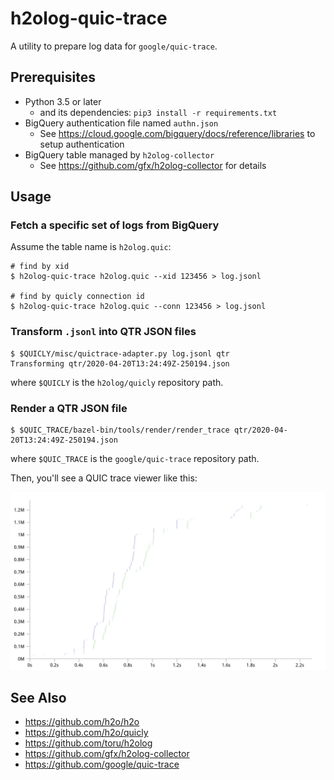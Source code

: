 # h2olog-quic-trace

A utility to prepare log data for `google/quic-trace`.

## Prerequisites

* Python 3.5 or later
  * and its dependencies: `pip3 install -r requirements.txt`
* BigQuery authentication file named `authn.json`
  * See https://cloud.google.com/bigquery/docs/reference/libraries to setup authentication
* BigQuery table managed by `h2olog-collector`
  * See https://github.com/gfx/h2olog-collector for details

## Usage

### Fetch a specific set of logs from BigQuery

Assume the table name is `h2olog.quic`:

```console
# find by xid
$ h2olog-quic-trace h2olog.quic --xid 123456 > log.jsonl

# find by quicly connection id
$ h2olog-quic-trace h2olog.quic --conn 123456 > log.jsonl
```

### Transform `.jsonl` into QTR JSON files

```console
$ $QUICLY/misc/quictrace-adapter.py log.jsonl qtr
Transforming qtr/2020-04-20T13:24:49Z-250194.json
```

where `$QUICLY` is the `h2olog/quicly` repository path.

### Render a QTR JSON file

```console
$ $QUIC_TRACE/bazel-bin/tools/render/render_trace qtr/2020-04-20T13:24:49Z-250194.json
```

where `$QUIC_TRACE` is the `google/quic-trace` repository path.

Then, you'll see a QUIC trace viewer like this:

![](./quic-trace-viewer.png)

## See Also

* https://github.com/h2o/h2o
* https://github.com/h2o/quicly
* https://github.com/toru/h2olog
* https://github.com/gfx/h2olog-collector
* https://github.com/google/quic-trace